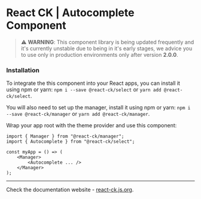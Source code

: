 # React CK | Autocomplete Component

> :warning: **WARNING**: This component library is being updated frequently and it's currently unstable due to being in it's early stages, we advice you to use only in production environments only after version **2.0.0**.

### Installation 

To integrate the this component into your React apps, you can install it using npm or yarn: `npm i --save @react-ck/select` or `yarn add @react-ck/select`.

You will also need to set up the manager, install it using npm or yarn: `npm i --save @react-ck/manager` or `yarn add @react-ck/manager`.

Wrap your app root with the theme provider and use this component:

```tsx
import { Manager } from "@react-ck/manager";
import { Autocomplete } from "@react-ck/select";

const myApp = () => (
    <Manager>
        <Autocomplete ... />
    </Manager>
);
```

<!-- storybook-ignore -->

---

Check the documentation website - [react-ck.js.org](https://react-ck.js.org).
